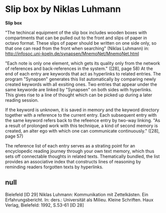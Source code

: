 # Slip box by Niklas Luhmann

**Slip box**

"The techincal equipment of the slip box includes wooden boxes with compartments that can be pulled out to the front and slips of paper in octavo format. These slips of paper should be written on one side only, so that one can read from the front when searching" (Niklas Luhmann) in: http://infosoc.uni-koeln.de/synapsen/MnemoNet/MnemoNet.html

"Each note is only one element, which gets its quality only from the network of references and back-references in the system." ([28], page 58) At the end of each entry are keywords that act as hyperlinks to related entries. The program "Synapsen" generates this list automatically by comparing newly created keywords with all exsiting ones. Two entries that appear under the same keyworde are linked by "Synapsen" on both sides with hyperlinks. This gives rise to a line of thought which can be picked up during a later reading session.

If the keyword is unknown, it is saved in memory and the keyword directory together with a reference to the current entry. Each subsequent entry with the same keyword refers back to the refeence entry by two-way linking. "As a result of prolonged work with this technique, a kind of second memory is created, an alter ego with which one can communicate continuously." ([28], page 57)

The reference list of each entry serves as a strating point for an encyclopedic reading journey through your own text memory, which thus sets off connectable thoughts in related texts. Thematically bundled, the list provides an associative index that constructs lines of reasoning by reminding readers forgotten texts by hyperlinks.

## null

Bielefeld [ID 29]
Niklas Luhmann: Kommunikation mit Zettelkästen. Ein Erfahrungsbericht. In: ders.: Universität als Milieu. Kleine Schriften. Haux Verlag, Bielefeld: 1992, S.53-61 [ID 28]

